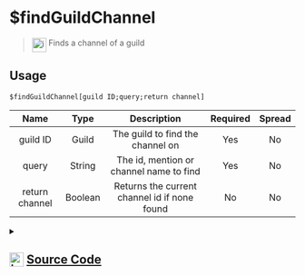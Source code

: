 # $findGuildChannel
> <img align="top" src="https://upload.wikimedia.org/wikipedia/commons/thumb/e/e4/Infobox_info_icon.svg/160px-Infobox_info_icon.svg.png?20150409153300" alt="image" width="25" height="auto"> Finds a channel of a guild
## Usage
```
$findGuildChannel[guild ID;query;return channel]
```
| Name | Type | Description | Required | Spread
| :---: | :---: | :---: | :---: | :---: |
guild ID | Guild | The guild to find the channel on | Yes | No
query | String | The id, mention or channel name to find | Yes | No
return channel | Boolean | Returns the current channel id if none found | No | No
<details>
<summary>
    
## <img align="top" src="https://cdn4.iconfinder.com/data/icons/iconsimple-logotypes/512/github-512.png" alt="image" width="25" height="auto">  [Source Code](https://github.com/tryforge/ForgeScript-V2/blob/main/src/native/findGuildChannel.ts)
    
</summary>
    
```ts
import { ArgType, CompiledFunction, NativeFunction, Return } from "../structures"

export const ChannelMentionCharRegex = /[<>#]/g

export default new NativeFunction({
    name: "$findGuildChannel",
    version: "1.0.0",
    description: "Finds a channel of a guild",
    brackets: true,
    args: [
        {
            name: "guild ID",
            description: "The guild to find the channel on",
            type: ArgType.Guild,
            rest: false,
            required: true,
        },
        {
            name: "query",
            description: "The id, mention or channel name to find",
            rest: false,
            type: ArgType.String,
            required: true,
        },
        {
            name: "return channel",
            description: "Returns the current channel id if none found",
            rest: false,
            type: ArgType.Boolean,
        },
    ],
    unwrap: true,
    execute(ctx, [guild, q, rt]) {
        const id = q.replace(ChannelMentionCharRegex, "")

        if (CompiledFunction.IdRegex.test(id)) {
            const ch = guild.channels.cache.get(id)
            if (ch) return this.success(ch.id)
        }

        q = q.toLowerCase()
        return this.success(
            guild.channels.cache.find((x) => x.id === id || x.name.toLowerCase() === q)?.id ??
                (rt ? ctx.channel?.id : undefined)
        )
    },
})

```
    
</details>